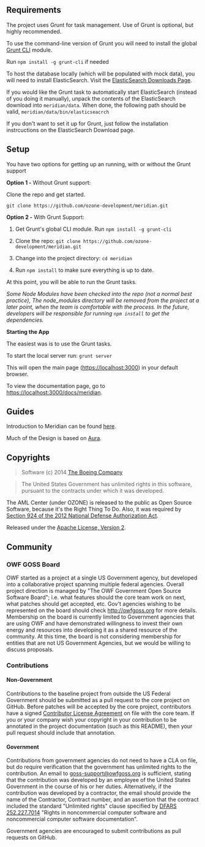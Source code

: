 ## Requirements

The project uses Grunt for task management. Use of Grunt is optional, but highly recommended.

To use the command-line version of Grunt you will need to install the global [Grunt CLI](http://gruntjs.com/getting-started) module.

Run `npm install -g grunt-cli` if needed

To host the database locally (which will be populated with mock data), you will need to install ElasticSearch.
Visit the [ElasticSearch Downloads Page](http://www.elasticsearch.org/overview/elkdownloads/).

If you would like the Grunt task to automatically start ElasticSearch (instead of you doing it manually), unpack the contents of the ElasticSearch download into `meridian/data`. When done, the following path should be valid, `meridian/data/bin/elasticseacrch`

If you don't want to set it up for Grunt, just follow the installation instrcuctions on the ElasticSearch Download page.


## Setup

You have two options for getting up an running, with or without the Grunt support

**Option 1 -** Without Grunt support:

Clone the repo and get started.

`git clone https://github.com/ozone-development/meridian.git`

**Option 2 -** With Grunt Support:

1. Get Grunt's global CLI module. Run `npm install -g grunt-cli`

2. Clone the repo: `git clone https://github.com/ozone-development/meridian.git`

3. Change into the project directory: `cd meridian`

4. Run `npm install` to make sure everything is up to date. 

At this point, you will be able to run the Grunt tasks.

*Some Node Modules have been checked into the repo (not a normal best practice),
The node_modules directory will be removed from the project at a later point, 
when the team is comfortable with the process. In the future, 
developers will be responsible for running `npm install` to get the dependencies.*


**Starting the App**

The easiest was is to use the Grunt tasks.

To start the local server run: `grunt server`

This will open the main page ([https://localhost:3000](https://localhost:3000)) in your default browser.

To view the documentation page, go to [https://localhost:3000/docs/meridian](https://localhost:3000/docs/meridian).

## Guides

Introduction to Meridian can be found [here](https://rawgit.com/ozone-development/meridian/master/app/docs/meridian/index.html).

Much of the Design is based on [Aura](http://aurajs.com/). 


## Copyrights
> Software (c) 2014 [The Boeing Company](http://www.boeing.com/ "Boeing")

> The United States Government has unlimited rights in this software, pursuant to the contracts under which it was developed.  
 
The AML Center (under OZONE) is released to the public as Open Source Software, because it's the Right Thing To Do. Also, it was required by [Section 924 of the 2012 National Defense Authorization Act](http://www.gpo.gov/fdsys/pkg/PLAW-112publ81/pdf/PLAW-112publ81.pdf "NDAA FY12").

Released under the [Apache License, Version 2](http://www.apache.org/licenses/LICENSE-2.0.html "Apache License v2").


## Community
 
### OWF GOSS Board
OWF started as a project at a single US Government agency, but developed into a collaborative project spanning multiple federal agencies.  Overall project direction is managed by "The OWF Government Open Source Software Board"; i.e. what features should the core team work on next, what patches should get accepted, etc.  Gov't agencies wishing to be represented on the board should check http://owfgoss.org for more details.  Membership on the board is currently limited to Government agencies that are using OWF and have demonstrated willingness to invest their own energy and resources into developing it as a shared resource of the community.  At this time, the board is not considering membership for entities that are not US Government Agencies, but we would be willing to discuss proposals.
 
### Contributions

#### Non-Government
Contributions to the baseline project from outside the US Federal Government should be submitted as a pull request to the core project on GitHub.  Before patches will be accepted by the core project, contributors have a signed [Contributor License Agreement](https://www.ozoneplatform.org/ContributorLicenseAgreement1-3OZONE.docx) on file with the core team.  If you or your company wish your copyright in your contribution to be annotated in the project documentation (such as this README), then your pull request should include that annotation.
 
#### Government
Contributions from government agencies do not need to have a CLA on file, but do require verification that the government has unlimited rights to the contribution.  An email to goss-support@owfgoss.org is sufficient, stating that the contribution was developed by an employee of the United States Government in the course of his or her duties. Alternatively, if the contribution was developed by a contractor, the email should provide the name of the Contractor, Contract number, and an assertion that the contract included the standard "Unlimited rights" clause specified by [DFARS 252.227.7014](http://www.acq.osd.mil/dpap/dars/dfars/html/current/252227.htm#252.227-7014) "Rights in noncommercial computer software and noncommercial computer software documentation".
 
Government agencies are encouraged to submit contributions as pull requests on GitHub.
